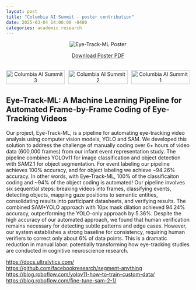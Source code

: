 ```yaml
---
layout: post
title: "Columbia AI Summit - poster contribution"
date: 2025-03-04 14:00:00 -0400
categories: academic research
---
```


<div style="text-align: center; margin-bottom: 2rem;">
  <img src="https://raw.githubusercontent.com/yurigushiken/yurigushiken.github.io/main/media/poster-eye-track-ml.jpg"
       alt="Eye-Track-ML Poster"
       style="max-width: 100%; height: auto;" />
  <p>
    <a href="https://raw.githubusercontent.com/yurigushiken/yurigushiken.github.io/main/media/poster-eye-track-ml.pdf" target="_blank">
      Download Poster PDF
    </a>
  </p>
</div>

<div style="display: flex; justify-content: space-between; margin-bottom: 2rem;">
  <div style="width: 32%; text-align: center;">
    <img src="https://raw.githubusercontent.com/yurigushiken/yurigushiken.github.io/main/media/columbiaAIsummeit-20250304_133837.jpg"
         alt="Columbia AI Summit 3"
         style="width: 100%; height: auto;" />
  </div>
  <div style="width: 32%; text-align: center;">
    <img src="https://raw.githubusercontent.com/yurigushiken/yurigushiken.github.io/main/media/columbiaAIsummeit-20250304_123812.jpg"
         alt="Columbia AI Summit 2"
         style="width: 100%; height: auto;" />
  </div>
  <div style="width: 32%; text-align: center;">
    <img src="https://raw.githubusercontent.com/yurigushiken/yurigushiken.github.io/main/media/columbiaAIsummeit-20250304_144451.jpg"
         alt="Columbia AI Summit 1"
         style="width: 100%; height: auto;" />
  </div>
</div>

## Eye-Track-ML: A Machine Learning Pipeline for Automated Frame-by-Frame Coding of Eye-Tracking Videos

Our project, Eye-Track-ML, is a pipeline for automating eye-tracking video analysis using computer vision models, YOLO and SAM. We developed this solution to address the challenge of manually coding over 6+ hours of video data (600,000 frames) from our infant event representation study. The pipeline combines YOLOv11 for image classification and object detection with SAM2.1 for object segmentation. For event labeling our pipeline achieves 100% accuracy, and for object labeling we achieve ~94.26% accuracy. In other words, with Eye-Track-ML, 100% of the classificaiton coding and ~94% of the object coding is automated!
Our pipeline involves six sequential steps: breaking videos into frames, classifying events, detecting objects, mapping gaze positions to semantic entities, consolidating results into participant datasheets, and verifying results. The combined SAM+YOLO approach with 10px mask dilation achieved 94.24% accuracy, outperforming the YOLO-only approach by 5.36%. 
Despite the high accuracy of our automated approach, we found that human verification remains necessary for detecting subtle patterns and edge cases. However, our system establishes a strong baseline for consistency, requiring human verifiers to correct only about 6% of data points. This is a dramatic reduction in manual labor. potentially transforming how eye-tracking studies are conducted in cognitive neuroscience research.

https://docs.ultralytics.com/
https://github.com/facebookresearch/segment-anything
https://blog.roboflow.com/yolov11-how-to-train-custom-data/
https://blog.roboflow.com/fine-tune-sam-2-1/
 